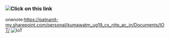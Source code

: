 ### ![Click on this link](https://patnanit-my.sharepoint.com/personal/kumawatm_ug19_cs_nitp_ac_in/_layouts/OneNote.aspx?id=%2Fpersonal%2Fkumawatm_ug19_cs_nitp_ac_in%2FDocuments%2FIOT)
onenote:https://patnanit-my.sharepoint.com/personal/kumawatm_ug19_cs_nitp_ac_in/Documents/IOT/
![IoT](https://user-images.githubusercontent.com/55774240/208053347-3f1faadc-8b98-46d0-b098-8368708251dd.png)
